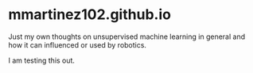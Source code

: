 # mmartinez102.github.io
Just my own thoughts on unsupervised machine learning in general and how it can influenced or used by robotics.

I am testing this out.

